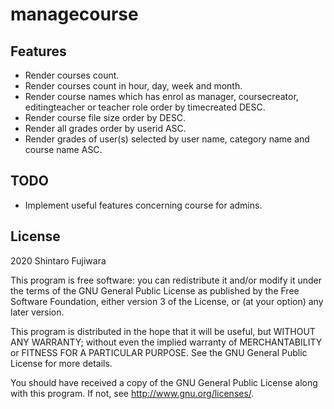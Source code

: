 # managecourse #

Features
--------
- Render courses count. 
- Render courses count in hour, day, week and month.
- Render course names which has enrol as manager, coursecreator, editingteacher or teacher role order by timecreated DESC.
- Render course file size order by DESC.
- Render all grades order by userid ASC.
- Render grades of user(s) selected by user name, category name and course name ASC.

TODO
--------
- Implement useful features concerning course for admins.

## License ##

2020 Shintaro Fujiwara <shintaro dot fujiwara at gmail dot com>

This program is free software: you can redistribute it and/or modify it under
the terms of the GNU General Public License as published by the Free Software
Foundation, either version 3 of the License, or (at your option) any later
version.

This program is distributed in the hope that it will be useful, but WITHOUT ANY
WARRANTY; without even the implied warranty of MERCHANTABILITY or FITNESS FOR A
PARTICULAR PURPOSE.  See the GNU General Public License for more details.

You should have received a copy of the GNU General Public License along with
this program.  If not, see <http://www.gnu.org/licenses/>.
